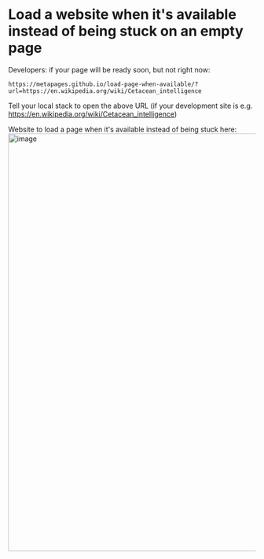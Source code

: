 # Load a website when it's available instead of being stuck on an empty page

Developers: if your page will be ready soon, but not right now:

    https://metapages.github.io/load-page-when-available/?url=https://en.wikipedia.org/wiki/Cetacean_intelligence

Tell your local stack to open the above URL (if your development site is e.g. https://en.wikipedia.org/wiki/Cetacean_intelligence)

Website to load a page when it's available instead of being stuck here:
<img width="849" alt="image" src="https://user-images.githubusercontent.com/260221/195674554-ad011317-b822-449f-8be3-ba8f60ad5acf.png">

